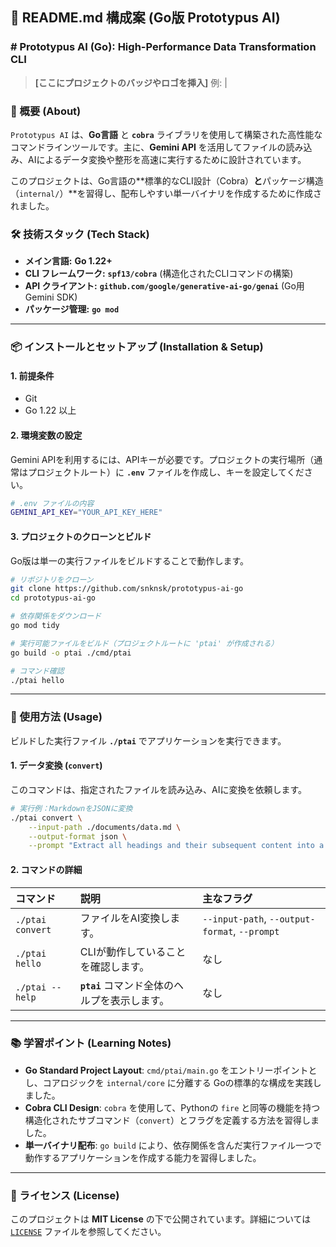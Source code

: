 ## 📄 README.md 構成案 (Go版 Prototypus AI)

### \# Prototypus AI (Go): High-Performance Data Transformation CLI

> **[ここにプロジェクトのバッジやロゴを挿入]** 例:  | 

### 🚀 概要 (About)

`Prototypus AI` は、**Go言語** と **`cobra`** ライブラリを使用して構築された高性能なコマンドラインツールです。主に、**Gemini API** を活用してファイルの読み込み、AIによるデータ変換や整形を高速に実行するために設計されています。

このプロジェクトは、Go言語の\*\*標準的なCLI設計（Cobra）**と**パッケージ構造（`internal/`）\*\*を習得し、配布しやすい単一バイナリを作成するために作成されました。

### 🛠️ 技術スタック (Tech Stack)

  * **メイン言語:** **Go 1.22+**
  * **CLI フレームワーク:** **`spf13/cobra`** (構造化されたCLIコマンドの構築)
  * **API クライアント:** **`github.com/google/generative-ai-go/genai`** (Go用 Gemini SDK)
  * **パッケージ管理:** **`go mod`**

-----

### 📦 インストールとセットアップ (Installation & Setup)

#### 1\. 前提条件

  * Git
  * Go 1.22 以上

#### 2\. 環境変数の設定

Gemini APIを利用するには、APIキーが必要です。プロジェクトの実行場所（通常はプロジェクトルート）に **`.env`** ファイルを作成し、キーを設定してください。

```bash
# .env ファイルの内容
GEMINI_API_KEY="YOUR_API_KEY_HERE"
```

#### 3\. プロジェクトのクローンとビルド

Go版は単一の実行ファイルをビルドすることで動作します。

```bash
# リポジトリをクローン
git clone https://github.com/snknsk/prototypus-ai-go
cd prototypus-ai-go

# 依存関係をダウンロード
go mod tidy

# 実行可能ファイルをビルド（プロジェクトルートに 'ptai' が作成される）
go build -o ptai ./cmd/ptai

# コマンド確認
./ptai hello
```

-----

### 🚀 使用方法 (Usage)

ビルドした実行ファイル **`./ptai`** でアプリケーションを実行できます。

#### 1\. データ変換 (`convert`)

このコマンドは、指定されたファイルを読み込み、AIに変換を依頼します。

```bash
# 実行例：MarkdownをJSONに変換
./ptai convert \
    --input-path ./documents/data.md \
    --output-format json \
    --prompt "Extract all headings and their subsequent content into a single JSON array."
```

#### 2\. コマンドの詳細

| コマンド | 説明 | 主なフラグ |
| :--- | :--- | :--- |
| `./ptai convert` | ファイルをAI変換します。 | `--input-path`, `--output-format`, `--prompt` |
| `./ptai hello` | CLIが動作していることを確認します。 | なし |
| `./ptai --help` | **`ptai`** コマンド全体のヘルプを表示します。 | なし |

-----

### 📚 学習ポイント (Learning Notes)

  * **Go Standard Project Layout**: `cmd/ptai/main.go` をエントリーポイントとし、コアロジックを `internal/core` に分離する Goの標準的な構成を実践しました。
  * **Cobra CLI Design**: `cobra` を使用して、Pythonの `fire` と同等の機能を持つ構造化されたサブコマンド（`convert`）とフラグを定義する方法を習得しました。
  * **単一バイナリ配布**: `go build` により、依存関係を含んだ実行ファイル一つで動作するアプリケーションを作成する能力を習得しました。

-----

### 📜 ライセンス (License)

このプロジェクトは **MIT License** の下で公開されています。詳細については [`LICENSE`](https://www.google.com/search?q=LICENSE) ファイルを参照してください。
